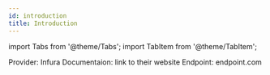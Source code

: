 ```yaml
---
id: introduction
title: Introduction
---
```


import Tabs from '@theme/Tabs';
import TabItem from '@theme/TabItem';

<Tabs>
<TabItem>

Provider: Infura
Documentaion: link to their website
Endpoint: endpoint.com

</TabItem>
</Tabs>